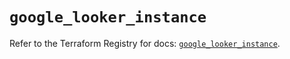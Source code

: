 # `google_looker_instance`

Refer to the Terraform Registry for docs: [`google_looker_instance`](https://registry.terraform.io/providers/hashicorp/google/6.20.0/docs/resources/looker_instance).
